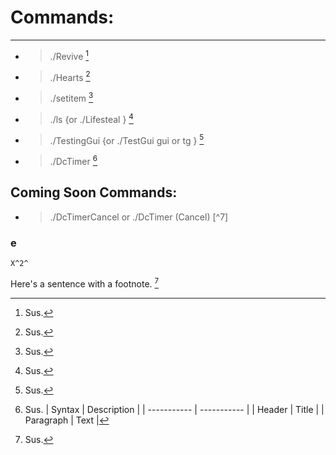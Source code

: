 # Commands: #
- - - -
* >./Revive [^1]
* >./Hearts <player> [^2]
* >./setitem <item> [^3]
* >./ls {or ./Lifesteal } [^4]
* >./TestingGui {or ./TestGui gui or tg } [^5]
* >./DcTimer <time> [^6]
## Coming Soon Commands: ##
* >./DcTimerCancel or ./DcTimer (Cancel) [^7]
### e
	X^2^
Here's a sentence with a footnote. [^1]

[^1]: Sus.
[^2]: Sus.
[^3]: Sus.
[^4]: Sus.
[^5]: Sus.
[^6]: Sus.
| Syntax | Description |
| ----------- | ----------- |
| Header | Title |
| Paragraph | Text |
